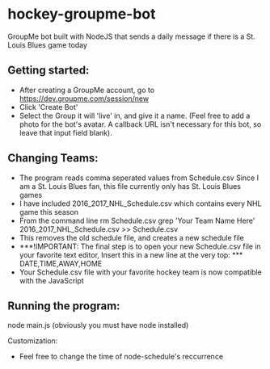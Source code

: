 # hockey-groupme-bot
GroupMe bot built with NodeJS that sends a daily message if there is a St. Louis Blues game today

## Getting started: ##
* After creating a GroupMe account, go to https://dev.groupme.com/session/new
* Click 'Create Bot'
* Select the Group it will 'live' in, and give it a name. (Feel free to add a photo for the bot's avatar. A callback URL isn't necessary for this bot, so leave that input field blank).

## Changing Teams: ##
* The program reads comma seperated values from Schedule.csv
  Since I am a St. Louis Blues fan, this file currently only has St. Louis Blues games
* I have included 2016_2017_NHL_Schedule.csv which contains every NHL game this season
* From the command line
    rm Schedule.csv
    grep 'Your Team Name Here' 2016_2017_NHL_Schedule.csv >> Schedule.csv
* This removes the old schedule file, and creates a new schedule file
* ***!IMPORTANT: 
  The final step is to open your new Schedule.csv file in your favorite text editor,
  Insert this in a new line at the very top: ***
    DATE,TIME,AWAY,HOME
* Your Schedule.csv file with your favorite hockey team is now compatible with the JavaScript

## Running the program: ##
  node main.js
  (obviously you must have node installed)

Customization:
* Feel free to change the time of node-schedule's reccurrence

